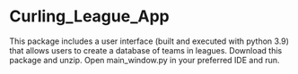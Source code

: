 # Curling_League_App
This package includes a user interface (built and executed with python 3.9) that allows users to create a database of teams in leagues.
Download this package and unzip.
Open main_window.py in your preferred IDE and run.
